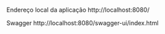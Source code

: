 Endereço local da aplicação  http://localhost:8080/

Swagger http://localhost:8080/swagger-ui/index.html
